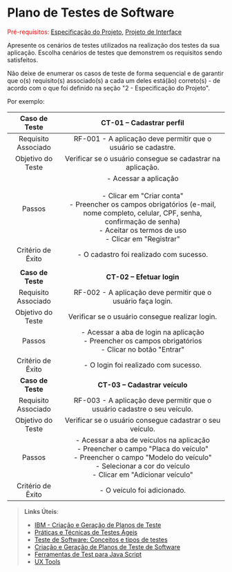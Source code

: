 # Plano de Testes de Software

<span style="color:red">Pré-requisitos: <a href="2-Especificação do Projeto.md"> Especificação do Projeto</a></span>, <a href="3-Projeto de Interface.md"> Projeto de Interface</a>

Apresente os cenários de testes utilizados na realização dos testes da sua aplicação. Escolha cenários de testes que demonstrem os requisitos sendo satisfeitos.

Não deixe de enumerar os casos de teste de forma sequencial e de garantir que o(s) requisito(s) associado(s) a cada um deles está(ão) correto(s) - de acordo com o que foi definido na seção "2 - Especificação do Projeto". 

Por exemplo:
 
| **Caso de Teste** 	| **CT-01 – Cadastrar perfil** 	|
|:---:	|:---:	|
|	Requisito Associado 	| RF-001 - A aplicação deve permitir que o usuário se cadastre. |
| Objetivo do Teste 	| Verificar se o usuário consegue se cadastrar na aplicação. |
| Passos 	| - Acessar a aplicação <br> <br> - Clicar em "Criar conta" <br> - Preencher os campos obrigatórios (e-mail, nome completo, celular, CPF, senha, confirmação de senha) <br> - Aceitar os termos de uso <br> - Clicar em "Registrar" |
|Critério de Êxito | - O cadastro foi realizado com sucesso. |
|  	|  	|
| **Caso de Teste** 	| **CT-02 – Efetuar login**	|
|Requisito Associado | RF-002	- A aplicação deve permitir que o usuário faça login. |
| Objetivo do Teste 	| Verificar se o usuário consegue realizar login. |
| Passos 	| - Acessar a aba de login na aplicação <br> - Preencher os campos obrigatórios <br> - Clicar no botão "Entrar"
|Critério de Êxito | - O login foi realizado com sucesso. |
| **Caso de Teste** 	| **CT-03 – Cadastrar veículo**	|
|Requisito Associado | RF-003	- A aplicação deve permitir que o usuário cadastre o seu veículo. |
| Objetivo do Teste 	| Verificar se o usuário consegue cadastrar o seu veículo. |
| Passos 	| - Acessar a aba de veículos na aplicação <br> - Preencher o campo "Placa do veículo" <br> - Preencher o campo "Modelo do veículo" <br> - Selecionar a cor do veículo <br> - Clicar em "Adicionar veículo"
|Critério de Êxito | - O veículo foi adicionado. |


 
> **Links Úteis**:
> - [IBM - Criação e Geração de Planos de Teste](https://www.ibm.com/developerworks/br/local/rational/criacao_geracao_planos_testes_software/index.html)
> - [Práticas e Técnicas de Testes Ágeis](http://assiste.serpro.gov.br/serproagil/Apresenta/slides.pdf)
> -  [Teste de Software: Conceitos e tipos de testes](https://blog.onedaytesting.com.br/teste-de-software/)
> - [Criação e Geração de Planos de Teste de Software](https://www.ibm.com/developerworks/br/local/rational/criacao_geracao_planos_testes_software/index.html)
> - [Ferramentas de Test para Java Script](https://geekflare.com/javascript-unit-testing/)
> - [UX Tools](https://uxdesign.cc/ux-user-research-and-user-testing-tools-2d339d379dc7)
